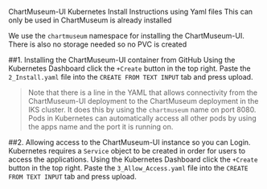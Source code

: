 ChartMuseum-UI Kubernetes Install Instructions using Yaml files
This can only be used in ChartMuseum is already installed

We use the `chartmuseum` namespace for installing the ChartMuseum-UI. There is also no storage needed so no PVC is created

##1. Installing the ChartMuseum-UI container from GitHub
Using the Kubernetes Dashboard click the `+Create` button in the top right. Paste the `2_Install.yaml` file into the `CREATE FROM TEXT INPUT` tab and press upload.

> Note that there is a line in the YAML that allows connectivity from the ChartMuseum-UI deployment to the ChartMuseum deployment in the IKS cluster. It does this by using the `chartmuseum` name on port 8080. Pods in Kubernetes can automatically access all other pods by using the apps name and the port it is running on.

##2. Allowing access to the ChartMuseum-UI instance so you can Login.
Kubernetes requires  a `Service` object to be created in order for users to access the applications. 
Using the Kubernetes Dashboard click the `+Create` button in the top right. Paste the `3_Allow_Access.yaml` file into the `CREATE FROM TEXT INPUT` tab and press upload.